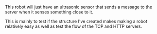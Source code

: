 This robot will just have an ultrasonic sensor that sends a message to the server when it senses something close to it.

This is mainly to test if the structure I've created makes making a robot relatively easy as well as test the flow of the TCP and HTTP servers.